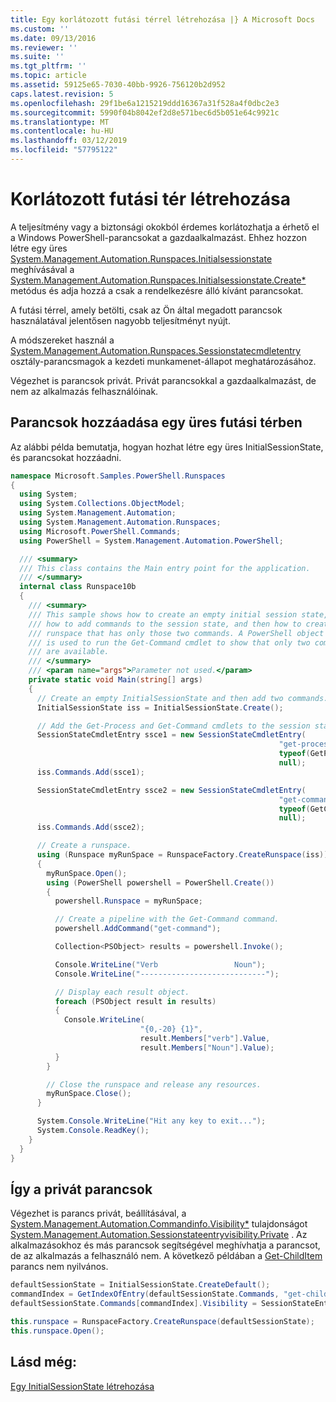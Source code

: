 ```yaml
---
title: Egy korlátozott futási térrel létrehozása |} A Microsoft Docs
ms.custom: ''
ms.date: 09/13/2016
ms.reviewer: ''
ms.suite: ''
ms.tgt_pltfrm: ''
ms.topic: article
ms.assetid: 59125e65-7030-40bb-9926-756120b2d952
caps.latest.revision: 5
ms.openlocfilehash: 29f1be6a1215219ddd16367a31f528a4f0dbc2e3
ms.sourcegitcommit: 5990f04b8042ef2d8e571bec6d5b051e64c9921c
ms.translationtype: MT
ms.contentlocale: hu-HU
ms.lasthandoff: 03/12/2019
ms.locfileid: "57795122"
---
```

# <a name="creating-a-constrained-runspace"></a>Korlátozott futási tér létrehozása

A teljesítmény vagy a biztonsági okokból érdemes korlátozhatja a érhető el a Windows PowerShell-parancsokat a gazdaalkalmazást. Ehhez hozzon létre egy üres [System.Management.Automation.Runspaces.Initialsessionstate](/dotnet/api/System.Management.Automation.Runspaces.InitialSessionState) meghívásával a [System.Management.Automation.Runspaces.Initialsessionstate.Create*](/dotnet/api/System.Management.Automation.Runspaces.InitialSessionState.Create) metódus és adja hozzá a csak a rendelkezésre álló kívánt parancsokat.

 A futási térrel, amely betölti, csak az Ön által megadott parancsok használatával jelentősen nagyobb teljesítményt nyújt.

 A módszereket használ a [System.Management.Automation.Runspaces.Sessionstatecmdletentry](/dotnet/api/System.Management.Automation.Runspaces.SessionStateCmdletEntry) osztály-parancsmagok a kezdeti munkamenet-állapot meghatározásához.

 Végezhet is parancsok privát. Privát parancsokkal a gazdaalkalmazást, de nem az alkalmazás felhasználóinak.

## <a name="adding-commands-to-an-empty-runspace"></a>Parancsok hozzáadása egy üres futási térben

 Az alábbi példa bemutatja, hogyan hozhat létre egy üres InitialSessionState, és parancsokat hozzáadni.

```csharp
namespace Microsoft.Samples.PowerShell.Runspaces
{
  using System;
  using System.Collections.ObjectModel;
  using System.Management.Automation;
  using System.Management.Automation.Runspaces;
  using Microsoft.PowerShell.Commands;
  using PowerShell = System.Management.Automation.PowerShell;

  /// <summary>
  /// This class contains the Main entry point for the application.
  /// </summary>
  internal class Runspace10b
  {
    /// <summary>
    /// This sample shows how to create an empty initial session state,
    /// how to add commands to the session state, and then how to create a
    /// runspace that has only those two commands. A PowerShell object
    /// is used to run the Get-Command cmdlet to show that only two commands
    /// are available.
    /// </summary>
    /// <param name="args">Parameter not used.</param>
    private static void Main(string[] args)
    {
      // Create an empty InitialSessionState and then add two commands.
      InitialSessionState iss = InitialSessionState.Create();

      // Add the Get-Process and Get-Command cmdlets to the session state.
      SessionStateCmdletEntry ssce1 = new SessionStateCmdletEntry(
                                                            "get-process",
                                                            typeof(GetProcessCommand),
                                                            null);
      iss.Commands.Add(ssce1);

      SessionStateCmdletEntry ssce2 = new SessionStateCmdletEntry(
                                                            "get-command",
                                                            typeof(GetCommandCommand),
                                                            null);
      iss.Commands.Add(ssce2);

      // Create a runspace.
      using (Runspace myRunSpace = RunspaceFactory.CreateRunspace(iss))
      {
        myRunSpace.Open();
        using (PowerShell powershell = PowerShell.Create())
        {
          powershell.Runspace = myRunSpace;

          // Create a pipeline with the Get-Command command.
          powershell.AddCommand("get-command");

          Collection<PSObject> results = powershell.Invoke();

          Console.WriteLine("Verb                 Noun");
          Console.WriteLine("----------------------------");

          // Display each result object.
          foreach (PSObject result in results)
          {
            Console.WriteLine(
                             "{0,-20} {1}",
                             result.Members["verb"].Value,
                             result.Members["Noun"].Value);
          }
        }

        // Close the runspace and release any resources.
        myRunSpace.Close();
      }

      System.Console.WriteLine("Hit any key to exit...");
      System.Console.ReadKey();
    }
  }
}
```

## <a name="making-commands-private"></a>Így a privát parancsok

 Végezhet is parancs privát, beállításával, a [System.Management.Automation.Commandinfo.Visibility*](/dotnet/api/System.Management.Automation.CommandInfo.Visibility) tulajdonságot [System.Management.Automation.Sessionstateentryvisibility.Private](/dotnet/api/System.Management.Automation.SessionStateEntryVisibility.Private) . Az alkalmazásokhoz és más parancsok segítségével meghívhatja a parancsot, de az alkalmazás a felhasználó nem. A következő példában a [Get-ChildItem](/powershell/module/Microsoft.PowerShell.Management/Get-ChildItem) parancs nem nyilvános.

```csharp
defaultSessionState = InitialSessionState.CreateDefault();
commandIndex = GetIndexOfEntry(defaultSessionState.Commands, "get-childitem");
defaultSessionState.Commands[commandIndex].Visibility = SessionStateEntryVisibility.Private;

this.runspace = RunspaceFactory.CreateRunspace(defaultSessionState);
this.runspace.Open();
```

## <a name="see-also"></a>Lásd még:

 [Egy InitialSessionState létrehozása](./creating-an-initialsessionstate.md)

